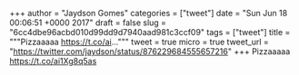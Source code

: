 
+++
author = "Jaydson Gomes"
categories = ["tweet"]
date = "Sun Jun 18 00:06:51 +0000 2017"
draft = false
slug = "6cc4dbe96acbd010d99dd9d7940aad981c3ccf09"
tags = ["tweet"]
title = """Pizzaaaaa https://t.co/ai..."""
tweet = true
micro = true
tweet_url = "https://twitter.com/jaydson/status/876229684555657216"
+++
Pizzaaaaa https://t.co/ai1Xg8q5as
